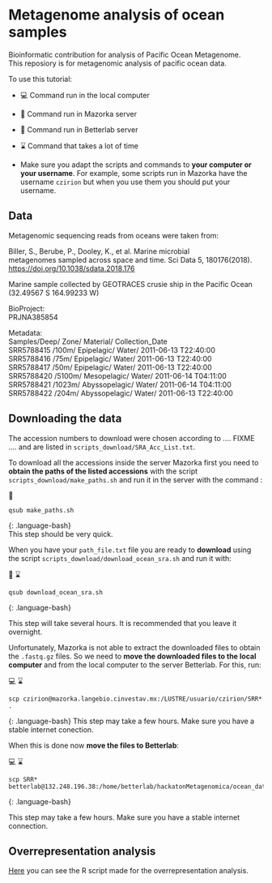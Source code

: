 # Metagenome analysis of ocean samples

Bioinformatic contribution for analysis of Pacific Ocean Metagenome.  
This reposiory is for metagenomic analysis of pacific ocean data.  

To use this tutorial:
- :computer: Command run in the local computer
- :corn: Command run in Mazorka server
- :microscope: Command run in Betterlab server
- :hourglass: Command that takes a lot of time

- Make sure you adapt the scripts and commands to **your computer or your username**. 
For example, some scripts run in Mazorka have the username `czirion` but when you use them you should put your username.

## Data

Metagenomic sequencing reads from oceans were taken from:

Biller, S., Berube, P., Dooley, K., et al. Marine microbial  
metagenomes sampled across space and time. Sci Data 5, 180176(2018).  
https://doi.org/10.1038/sdata.2018.176  

Marine sample collected by GEOTRACES crusie ship in the Pacific Ocean (32.49567 S 164.99233 W)  

BioProject:  
PRJNA385854  

Metadata:  
Samples/Deep/ Zone/ Material/ Collection_Date  
SRR5788415 /100m/  Epipelagic/    Water/     2011-06-13 T22:40:00  
SRR5788416  /75m/   Epipelagic/    Water/     2011-06-13 T22:40:00  
SRR5788417 /50m/   Epipelagic/    Water/     2011-06-13 T22:40:00  
SRR5788420  /5100m/ Mesopelagic/   Water/     2011-06-14 T04:11:00  
SRR5788421  /1023m/ Abyssopelagic/ Water/     2011-06-14 T04:11:00  
SRR5788422  /204m/  Abyssopelagic/ Water/     2011-06-13 T22:40:00  

## Downloading the data

The accession numbers to download were chosen according to .... FIXME .... and 
are listed in `scripts_download/SRA_Acc_List.txt`. 

To download all the accessions inside the server Mazorka first you need to **obtain the paths
 of the listed accessions** with the script `scripts_download/make_paths.sh` and run it in the server
 with the command :

:corn:
~~~
qsub make_paths.sh
~~~
{: .language-bash}  
This step should be very quick.

When you have your `path_file.txt` file you are ready to **download** using the script
`scripts_download/download_ocean_sra.sh` and run it with:

:corn: :hourglass:
~~~
qsub download_ocean_sra.sh
~~~
{: .language-bash}  

This step will take several hours. It is recommended that you leave it overnight.

Unfortunately, Mazorka is not able to extract the downloaded files to obtain the `.fastq.gz` files.
So we need to **move the downloaded files to the local computer** and from the local computer to
 the server Betterlab. For this, run:

:computer: :hourglass:
~~~
scp czirion@mazorka.langebio.cinvestav.mx:/LUSTRE/usuario/czirion/SRR* .
~~~
{: .language-bash}
This step may take a few hours. Make sure you have a stable internet conection.

When this is done now **move the files to Betterlab**:

:computer: :hourglass:
~~~
scp SRR* betterlab@132.248.196.38:/home/betterlab/hackatonMetagenomica/ocean_data/raw_data/
~~~
{: .language-bash}  

This step may take a few hours. Make sure you have a stable internet connection.


 


## Overrepresentation analysis
[Here](https://orlanc.github.io/pocean_metagenome/Overrepresentation_analysis/overrepresentation_analysis.html) you
can see the R script made for the overrepresentation analysis. 
